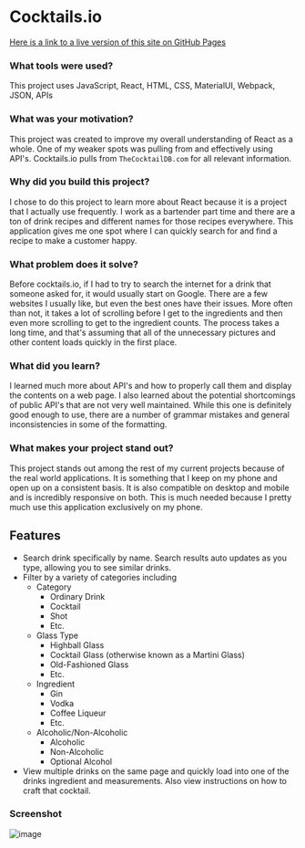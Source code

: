 # Cocktails.io

[Here is a link to a live version of this site on GitHub Pages](https://tylershanks.github.io/cocktails.io/)

### What tools were used?

This project uses JavaScript, React, HTML, CSS, MaterialUI, Webpack, JSON, APIs

### What was your motivation?

This project was created to improve my overall understanding of React as a whole. One of my weaker spots was pulling from and effectively using API's. Cocktails.io pulls from `TheCocktailDB.com` for all relevant information.

### Why did you build this project?

I chose to do this project to learn more about React because it is a project that I actually use frequently. I work as a bartender part time and there are a ton of drink recipes and different names for those recipes everywhere. This application gives me one spot where I can quickly search for and find a recipe to make a customer happy.

### What problem does it solve?

Before cocktails.io, if I had to try to search the internet for a drink that someone asked for, it would usually start on Google. There are a few websites I usually like, but even the best ones have their issues. More often than not, it takes a lot of scrolling before I get to the ingredients and then even more scrolling to get to the ingredient counts. The process takes a long time, and that's assuming that all of the unnecessary pictures and other content loads quickly in the first place.  

### What did you learn?

I learned much more about API's and how to properly call them and display the contents on a web page. I also learned about the potential shortcomings of public API's that are not very well maintained. While this one is definitely good enough to use, there are a number of grammar mistakes and general inconsistencies in some of the formatting.

### What makes your project stand out?

This project stands out among the rest of my current projects because of the real world applications. It is something that I keep on my phone and open up on a consistent basis. It is also compatible on desktop and mobile and is incredibly responsive on both. This is much needed because I pretty much use this application exclusively on my phone.

## Features
  - Search drink specifically by name. Search results auto updates as you type, allowing you to see similar drinks.
  - Filter by a variety of categories including
    - Category
      - Ordinary Drink
      - Cocktail
      - Shot
      - Etc.
    - Glass Type
      - Highball Glass
      - Cocktail Glass (otherwise known as a Martini Glass)
      - Old-Fashioned Glass
      - Etc.
    - Ingredient
      - Gin
      - Vodka
      - Coffee Liqueur
      - Etc.
    - Alcoholic/Non-Alcoholic
      - Alcoholic
      - Non-Alcoholic
      - Optional Alcohol
  - View multiple drinks on the same page and quickly load into one of the drinks ingredient and measurements. Also view instructions on how to craft that cocktail.
  
  
  ### Screenshot
  ![image](https://user-images.githubusercontent.com/86684183/187352724-85db6e71-a267-4493-a6c2-c8297becafa4.png)


